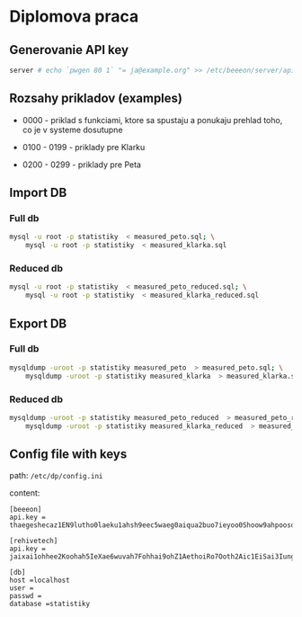 # Diplomova praca

## Generovanie API key

```bash
server # echo `pwgen 80 1` "= ja@example.org" >> /etc/beeeon/server/apikeys.properties
```

## Rozsahy prikladov (examples)

* 0000 - priklad s funkciami, ktore sa spustaju a ponukaju prehlad toho, co je v systeme dosutupne

* 0100 - 0199 - priklady pre Klarku

* 0200 - 0299 - priklady pre Peta

## Import DB

### Full db

```bash
mysql -u root -p statistiky  < measured_peto.sql; \
	mysql -u root -p statistiky  < measured_klarka.sql
```

### Reduced db

```bash
mysql -u root -p statistiky  < measured_peto_reduced.sql; \
	mysql -u root -p statistiky  < measured_klarka_reduced.sql
```

## Export DB

### Full db

```bash
mysqldump -uroot -p statistiky measured_peto  > measured_peto.sql; \
	mysqldump -uroot -p statistiky measured_klarka  > measured_klarka.sql
```

### Reduced db

```bash
mysqldump -uroot -p statistiky measured_peto_reduced  > measured_peto_reduced.sql; \
	mysqldump -uroot -p statistiky measured_klarka_reduced  > measured_klarka_reduced.sql
```

## Config file with keys

path: `/etc/dp/config.ini`

content:
```
[beeeon]
api.key = thaegeshecaz1EN9lutho0laeku1ahsh9eec5waeg0aiqua2buo7ieyoo0Shoow9ahpoosomie0weiqu

[rehivetech]
api.key = jaixai1ohhee2Koohah5IeXae6wuvah7Fohhai9ohZ1AethoiRo7Ooth2Aic1EiSai3Iung6wai4Ahng

[db]
host =localhost
user =
passwd =
database =statistiky
```

